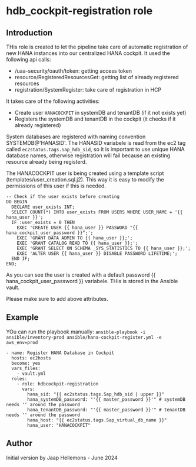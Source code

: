 hdb_cockpit-registration role
===============

Introduction
------------

THis role is created to let the pipeline take care of automatic registration of new HANA instances into our centralized HANA cockpit. It used the following api calls:

* /uaa-security/oauth/token: getting access token
* resource/RegisteredResourcesGet: getting list of already registered resources
* registration/SystemRegister: take care of registration in HCP

It takes care of the following activities:

- Create user `HANACOCKPIT` in systemDB and tenantDB (if it not exists yet)
- Registers the systemDB and tenantDB in the cockpit (it checks if it already registered)

System databases are registered with naming convention SYSTEMDB@'HANASID'.
The HANASID variabele is read from the ec2 tag called `ec2status.tags.Sap_hdb_sid`, so it is important to use unique HANA database names, otherwise registration will fail because an existing resource already being registerd.

The HANACOCKPIT user is being created using a template script (templates/user_creation.sql.j2). This way it is easy to modify the permissions of this user if this is needed.

```
-- Check if the user exists before creating
DO BEGIN
  DECLARE user_exists INT;
  SELECT COUNT(*) INTO user_exists FROM USERS WHERE USER_NAME = '{{ hana_user }}';
  IF :user_exists = 0 THEN
    EXEC 'CREATE USER {{ hana_user }} PASSWORD "{{ hana_cockpit_user_password }}";';
    EXEC 'GRANT DATA ADMIN TO {{ hana_user }};';
    EXEC 'GRANT CATALOG READ TO {{ hana_user }};';
    EXEC 'GRANT SELECT ON SCHEMA _SYS_STATISTICS TO {{ hana_user }};';
    EXEC 'ALTER USER {{ hana_user }} DISABLE PASSWORD LIFETIME;';
  END IF;
END;
```

As you can see the user is created with a default password {{ hana_cockpit_user_password }} variabele. THis is stored in the Ansible vault.

Please make sure to add above attributes.

Example
-------
YOu can run the playbook manually:
`ansible-playbook -i ansible/inventory-prod ansible/hana-cockpit-register.yml -e aws_env=prod`

```
- name: Register HANA Database in Cockpit
  hosts: ec2hosts
  become: yes
  vars_files:
    - vault.yml
  roles:
    - role: hdbcockpit-registration
      vars:
        hana_sid: "{{ ec2status.tags.Sap_hdb_sid | upper }}"
        hana_systemDB_password: "'{{ master_password }}'" # systemDB needs '' around the password
        hana_tenantDB_password: "'{{ master_password }}'" # tenantDB needs '' around the password
        hana_host: "{{ ec2status.tags.Sap_virtual_db_name }}"
        hana_user: "HANACOCKPIT"
```

Author
------
Initial version by Jaap Hellemons - June 2024